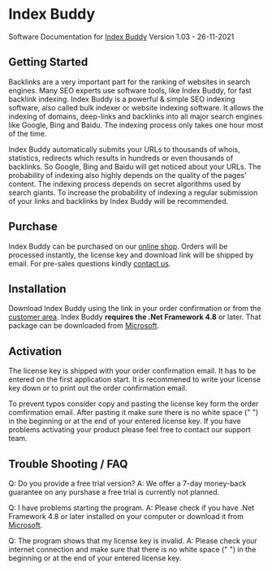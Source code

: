 # Index Buddy

Software Documentation for [Index Buddy](https://gsoftwarelab.com/index-buddy-backlink-indexer/) Version 1.03 - 26-11-2021

## Getting Started

Backlinks are a very important part for the ranking of websites in search engines. Many SEO experts use software tools, like Index Buddy, for fast backlink indexing. Index Buddy is a powerful & simple SEO indexing software, also called bulk indexer or website indexing software. It allows the indexing of domains, deep-links and backlinks into all major search engines like Google, Bing and Baidu. The indexing process only takes one hour most of the time.

Index Buddy automatically submits your URLs to thousands of whois, statistics, redirects which results in hundreds or even thousands of backlinks. So Google, Bing and Baidu will get noticed about your URLs. The probability of indexing also highly depends on the quality of the pages’ content. The indexing process depends on secret algorithms used by search giants. To increase the probability of indexing a regular submission of your links and backlinks by Index Buddy will be recommended.

## Purchase

Index Buddy can be purchased on our [online shop](https://gsoftwarelab.com/shop/). Orders will be processed instantly, the license key and download link will be shipped by email. For pre-sales questions kindly [contact us](https://gsoftwarelab.com/contact-us/).

## Installation

Download Index Buddy using the link in your order confirmation or from the [customer area](https://gsoftwarelab.com/my-account/downloads/). Index Buddy **requires the .Net Framework 4.8** or later. That package can be downloaded from [Microsoft](https://dotnet.microsoft.com/download/dotnet-framework/thank-you/net48-web-installer).

## Activation

The license key is shipped with your order confirmation email. It has to be entered on the first application start. It is recommened to write your license key down or to print out the order confirmation email.

To prevent typos consider copy and pasting the license key form the order comfirmation email. After pasting it make sure there is no white space (" ") in the beginning or at the end of your entered license key. If you have problems activating your product please feel free to contact our support team.

## Trouble Shooting / FAQ

Q: Do you provide a free trial version? A: We offer a 7-day money-back guarantee on any purshase a free trial is currently not planned.

Q: I have problems starting the program. A: Please check if you have .Net Framework 4.8 or later installed on your computer or download it from [Microsoft](https://dotnet.microsoft.com/download/dotnet-framework/thank-you/net48-web-installer).

Q: The program shows that my license key is invalid. A: Please check your internet connection and make sure that there is no white space (" ") in the beginning or at the end of your entered license key.
